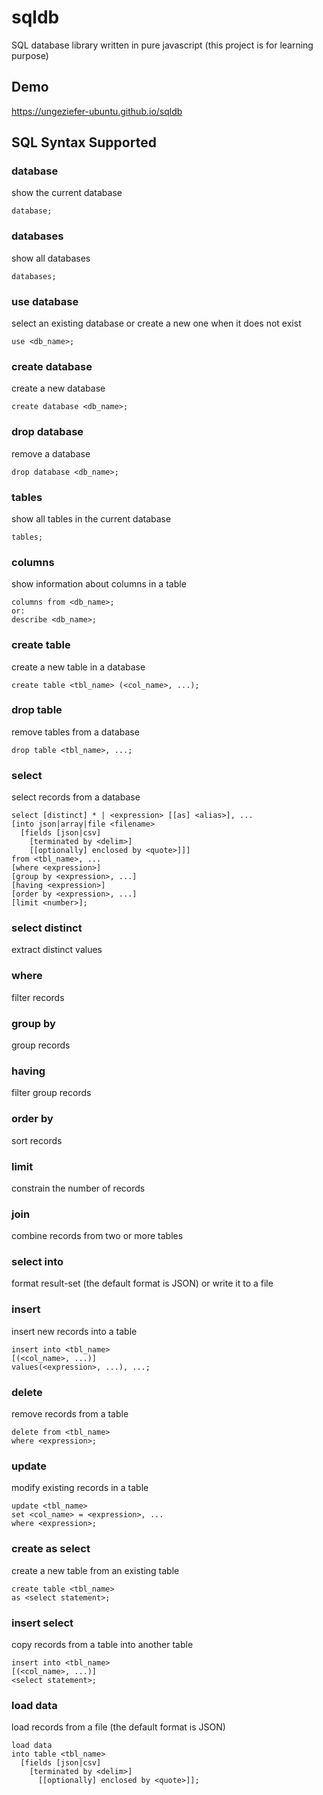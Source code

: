 # sqldb
SQL database library written in pure javascript
 (this project is for learning purpose)

## Demo
https://ungeziefer-ubuntu.github.io/sqldb

## SQL Syntax Supported
### database
show the current database
```
database;
```
### databases
show all databases
```
databases;
```
### use database
select an existing database or create a new one when it does not exist
```
use <db_name>;
```
### create database
create a new database
```
create database <db_name>;
```
### drop database
remove a database
```
drop database <db_name>;
```
### tables
show all tables in the current database
```
tables;
```
### columns
show information about columns in a table
```
columns from <db_name>;
or:
describe <db_name>;
```
### create table
create a new table in a database
```
create table <tbl_name> (<col_name>, ...);
```
### drop table
remove tables from a database
```
drop table <tbl_name>, ...;
```
### select
select records from a database
```
select [distinct] * | <expression> [[as] <alias>], ...
[into json|array|file <filename>
  [fields [json|csv]
    [terminated by <delim>]
    [[optionally] enclosed by <quote>]]]
from <tbl_name>, ...
[where <expression>]
[group by <expression>, ...]
[having <expression>]
[order by <expression>, ...]
[limit <number>];
```
### select distinct
extract distinct values
### where
filter records
### group by
group records
### having
filter group records
### order by
sort records
### limit
constrain the number of records
### join
combine records from two or more tables
### select into
format result-set (the default format is JSON) or write it to a file
### insert
insert new records into a table
```
insert into <tbl_name>
[(<col_name>, ...)]
values(<expression>, ...), ...;
```
### delete
remove records from a table
```
delete from <tbl_name>
where <expression>;
```
### update
modify existing records in a table
```
update <tbl_name>
set <col_name> = <expression>, ...
where <expression>;
```
### create as select
create a new table from an existing table
```
create table <tbl_name>
as <select statement>;
```
### insert select
copy records from a table into another table
```
insert into <tbl_name>
[(<col_name>, ...)]
<select statement>;
```
### load data
load records from a file (the default format is JSON)
```
load data
into table <tbl_name>
  [fields [json|csv]
    [terminated by <delim>]
      [[optionally] enclosed by <quote>]];
```
